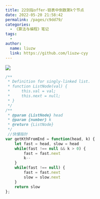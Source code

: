```yaml
---
title: 22剑指offer-链表中倒数第k个节点
date: 2022-05-20 21:58:42
permalink: /pages/c9dd79/
categories:
  - 《算法与编程》笔记
tags:
  -
author:
  name: liuzw
  link: https://github.com/liuzw-cyy
---
```

![](https://cdn.jsdelivr.net/gh/liuzw-cyy/images/img/20220401125214.png)

```js
/**
 * Definition for singly-linked list.
 * function ListNode(val) {
 *     this.val = val;
 *     this.next = null;
 * }
 */
/**
 * @param {ListNode} head
 * @param {number} k
 * @return {ListNode}
 */
 //快慢指针
var getKthFromEnd = function(head, k) {
    let fast = head, slow = head
    while(fast !== null && k > 0) {
        fast = fast.next
        k--
    }
    while(fast !== null) {
        fast = fast.next
        slow = slow.next
    }
    return slow
};
```